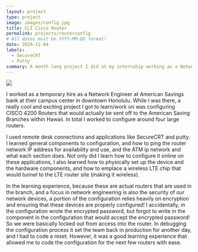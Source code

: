 ```yaml
---
layout: project
type: project
image: images/config.jpg
title: CLI Cisco Router
permalink: projects/routerconfig
# All dates must be YYYY-MM-DD format!
date: 2020-11-04
labels:
  - SecureCRT
  - Putty
summary: A month long project I did at my internship working as a Network Engineer, I learned to configure CISCO 4200 Routers 
---
```


<img class="ui image" src="https://www.cisco.com/c/dam/en/us/td/i/300001-400000/390001-400000/390001-391000/390474.eps/_jcr_content/renditions/390474.jpg">

I worked as a temporary hire as a Network Engineer at American Savings bank at their campus center in downtown Honolulu. While I was there, a really cool and exciting project I got to learn/work on was configuring CISCO 4200 Routers that would actually be sent off to the American Saving Branches within Hawaii. In total I worked to configure around four large routers. 

I used remote desk connections and applications like SecureCRT and putty. I learned general components to configuration, and how to ping the router network IP address for availability and use, and the ATM ip network and what each section does. Not only did I learn how to configure it online on these applications, I also learned how to physically set up the device and the hardware components, and how to emplace a wireless LTE chip that would tunnel to the LTE router site (making it wireless). 

In the learning experience, because these are actual routers that are used in the branch, and a focus in network engineering is also the security of our network devices, a portion of the configuration relies heavily on encryption and ensuring that these devices are properly configured! I accidentally, in the configuration wrote the encrypted password, but forgot to write in the component in the configuration that would accept the encrypted password! So we were basically locked out from access into the router. In debugging the configuration process it set the team back in production for another day, and I had to code a reset. However, it was a good learning experience that allowed me to code the configuration for the next few routers with ease.


